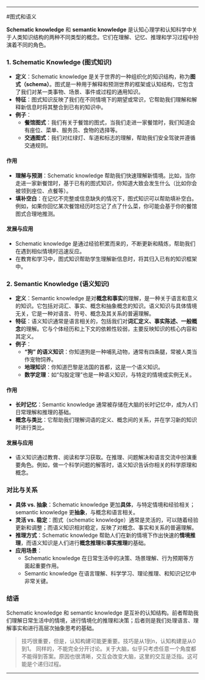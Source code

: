 
---

#图式和语义

**Schematic knowledge** 和 **semantic knowledge** 是认知心理学和认知科学中关于人类知识结构的两种不同类型的概念。它们在理解、记忆、推理和学习过程中扮演着不同的角色。

### 1. **Schematic Knowledge (图式知识)**
- **定义**：Schematic knowledge 是关于世界的一种组织化的知识结构，称为**图式（schema）**。图式是一种用于解释和预测世界的框架或认知结构，它包含了我们对某一类事物、场景、事件或过程的通用知识。
- **特征**：图式知识反映了我们在不同情境下的期望或常识，它帮助我们理解和解释新信息时将其整合到已有的知识中。
- **例子**：
  - **餐馆图式**：我们有关于餐馆的图式，当我们走进一家餐馆时，我们知道会有座位、菜单、服务员、食物的选择等。
  - **交通图式**：我们对红绿灯、车道和标志的理解，帮助我们安全驾驶并遵循交通规则。

#### 作用
- **理解与预测**：Schematic knowledge 帮助我们快速理解新情境。比如，当你走进一家新餐馆时，基于已有的图式知识，你知道大致会发生什么（比如你会被领到座位、点餐等）。
- **填补空白**：在记忆不完整或信息缺失的情况下，图式知识可以帮助填补空白。例如，如果你回忆某次餐馆经历时忘记了点了什么菜，你可能会基于你的餐馆图式合理地推测。

#### 发展与应用
- Schematic knowledge 是通过经验积累而来的，不断更新和精炼，帮助我们在遇到相似情境时迅速反应。
- 在教育和学习中，图式知识帮助学生理解新信息时，将其归入已有的知识框架中。

### 2. **Semantic Knowledge (语义知识)**
- **定义**：Semantic knowledge 是对**概念和事实**的理解，是一种关于语言和意义的知识。它包括对词汇、事实、概念和抽象概念的知识。语义知识与具体情境无关，它是一种对语言、符号、概念及其关系的普遍理解。
- **特征**：语义知识通常是语言相关的，包括我们对**词汇定义、事实陈述、一般概念**的理解。它与个体经历和上下文的依赖性较弱，主要反映知识的核心内容和其定义。
- **例子**：
  - **“狗” 的语义知识**：你知道狗是一种哺乳动物，通常有四条腿，常被人类当作宠物饲养。
  - **地理知识**：你知道巴黎是法国的首都，这是一个语义知识。
  - **数学定理**：如“勾股定理”也是一种语义知识，与特定的情境或实例无关。

#### 作用
- **长时记忆**：Semantic knowledge 通常被存储在大脑的长时记忆中，成为人们日常理解和推理的基础。
- **概念与类比**：它帮助我们理解词语的定义、概念间的关系，并在学习新的知识时进行类比。

#### 发展与应用
- 语义知识通过教育、阅读和学习获取。在推理、问题解决和语言交流中扮演重要角色。例如，做一个科学问题的解答时，语义知识告诉你相关的科学原理和概念。

### **对比与关系**

- **具体 vs. 抽象**：Schematic knowledge 更加**具体**，与特定情境和经验相关；semantic knowledge 更**抽象**，与概念和语言相关。
- **灵活 vs. 稳定**：图式（schematic knowledge）通常是灵活的，可以随着经验更新和调整；而语义知识相对稳定，反映了对概念、事实和关系的普遍理解。
- **推理方式**：Schematic knowledge 帮助人们在新的情境下作出快速的**情境推理**，而语义知识是人们进行**概念推理**和**事实推理**的基础。
- **应用场景**：
  - Schematic knowledge 在日常生活中的决策、场景理解、行为预期等方面起重要作用。
  - Semantic knowledge 在语言理解、科学学习、理论推理、和知识记忆中非常关键。

### 结语
Schematic knowledge 和 semantic knowledge 是互补的认知结构。前者帮助我们理解日常生活中的情境，进行情境化的推理和决策；后者则是我们处理语言、理解事实和进行高层次抽象思考的基础。

> 技巧很重要，但是，认知构建可能更重要。技巧是从1到n，认知构建是从0到1。
> 同样的，不能完全分开讨论。关于大脑，似乎只考虑任意一个角度都不能得到答案。原因也很清晰，交互会改变大脑，这里的交互是泛指。这可能是个递归过程。

---





